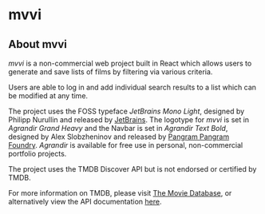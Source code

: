 # mvvi

## About mvvi

*mvvi* is a non-commercial web project built in React which allows users to generate and save lists of films by filtering via various criteria. 

Users are able to log in and add individual search results to a list which can be modified at any time.

The project uses the FOSS typeface *JetBrains Mono Light*, designed by Philipp Nurullin and released by [JetBrains](https://www.jetbrains.com/lp/mono/). The logotype for *mvvi* is set in *Agrandir Grand Heavy* and the Navbar is set in *Agrandir Text Bold*, designed by Alex Slobzheninov and released by [Pangram Pangram Foundry](https://pangrampangram.com/products/agrandir). *Agrandir* is available for free use in personal, non-commercial portfolio projects.

The project uses the TMDB Discover API but is not endorsed or certified by TMDB. 

For more information on TMDB, please visit [The Movie Database](https://www.themoviedb.org/), or alternatively view the API documentation [here](https://www.themoviedb.org/documentation/api).